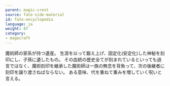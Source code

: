 ```yaml
---
parent: magic-crest
source: fate-side-material
id: fate-encyclopedia
language: ja
weight: 87
category:
- magecraft
---
```


魔術師の家系が持つ遺産。
生涯を以って鍛え上げ、固定化(安定化)した神秘を刻印にし、子孫に遺したもの。
その血統の歴史全てが刻まれているといっても過言ではなく、魔術刻印を継承した魔術師は一族の無念を背負って、次の後継者に刻印を譲り渡さねばならない。
ある意味、代を重ねて重みを増していく呪いと言える。

